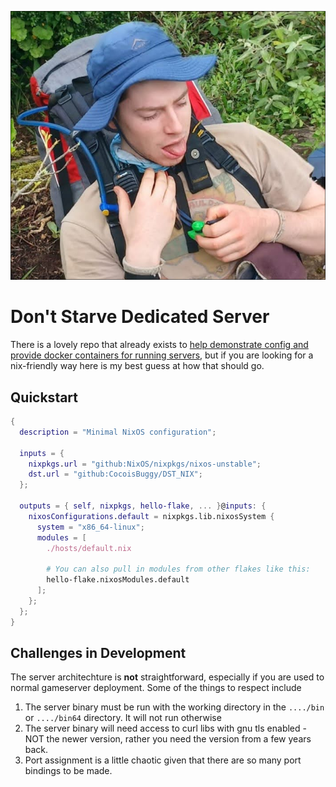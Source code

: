![The man who inspired this, Matthew](./static/image.png)

# Don't Starve Dedicated Server

There is a lovely repo that already exists to [help demonstrate config and provide docker containers for running servers](https://github.com/mathielo/dst-dedicated-server/tree/main), but if you are looking for a nix-friendly way here is my best guess at how that should go.

## Quickstart

```nix
{
  description = "Minimal NixOS configuration";

  inputs = {
    nixpkgs.url = "github:NixOS/nixpkgs/nixos-unstable";
    dst.url = "github:CocoisBuggy/DST_NIX";
  };

  outputs = { self, nixpkgs, hello-flake, ... }@inputs: {
    nixosConfigurations.default = nixpkgs.lib.nixosSystem {
      system = "x86_64-linux";
      modules = [
        ./hosts/default.nix

        # You can also pull in modules from other flakes like this:
        hello-flake.nixosModules.default
      ];
    };
  };
}
```

## Challenges in Development

The server architechture is **not** straightforward, especially if you are used to normal gameserver deployment. Some of the things to respect include

1. The server binary must be run with the working directory in the `..../bin` or `..../bin64` directory. It will not run otherwise
1. The server binary will need access to curl libs with gnu tls enabled - NOT the newer version, rather you need the version from a few years back.
1. Port assignment is a little chaotic given that there are so many port bindings to be made.
